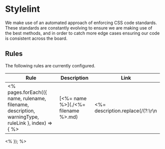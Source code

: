 # Stylelint

We make use of an automated approach of enforcing CSS code standards. These standards are constantly evolving to ensure we are making use of the best methods, and in order to catch more edge cases ensuring our code is consistent across the board.

## Rules

The following rules are currently configured.

| Rule | Description | Link |
|---|---|---|
<% pages.forEach(({ name, rulename, filename, description, warningType, ruleLink }, index) => { %>| [<%= name %>](./<%= filename %>.md)<br> <badge text="<%- warningType %>" type="<%- warningType %>" vertical="middle"/> | <%= description.replace(/(?:\r\n|\r|\n)/g, ' ') %> | [Link](<%= ruleLink %>) |
<% }); %>
